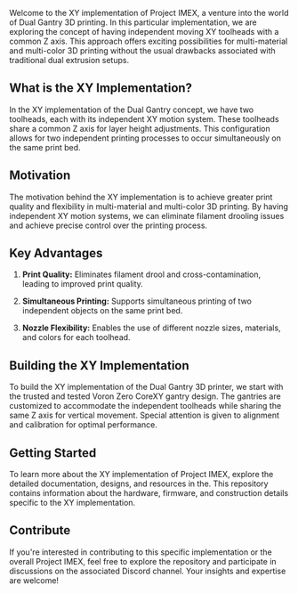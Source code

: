 Welcome to the XY implementation of Project IMEX, a venture into the world of Dual Gantry 3D printing. In this particular implementation, we are exploring the concept of having independent moving XY toolheads with a common Z axis. This approach offers exciting possibilities for multi-material and multi-color 3D printing without the usual drawbacks associated with traditional dual extrusion setups.

## What is the XY Implementation?

In the XY implementation of the Dual Gantry concept, we have two toolheads, each with its independent XY motion system. These toolheads share a common Z axis for layer height adjustments. This configuration allows for two independent printing processes to occur simultaneously on the same print bed.

## Motivation

The motivation behind the XY implementation is to achieve greater print quality and flexibility in multi-material and multi-color 3D printing. By having independent XY motion systems, we can eliminate filament drooling issues and achieve precise control over the printing process.

## Key Advantages

1. **Print Quality:** Eliminates filament drool and cross-contamination, leading to improved print quality.

2. **Simultaneous Printing:** Supports simultaneous printing of two independent objects on the same print bed.

3. **Nozzle Flexibility:** Enables the use of different nozzle sizes, materials, and colors for each toolhead.

## Building the XY Implementation

To build the XY implementation of the Dual Gantry 3D printer, we start with the trusted and tested Voron Zero CoreXY gantry design. The gantries are customized to accommodate the independent toolheads while sharing the same Z axis for vertical movement. Special attention is given to alignment and calibration for optimal performance.

## Getting Started

To learn more about the XY implementation of Project IMEX, explore the detailed documentation, designs, and resources in the. This repository contains information about the hardware, firmware, and construction details specific to the XY implementation.

## Contribute

If you're interested in contributing to this specific implementation or the overall Project IMEX, feel free to explore the repository and participate in discussions on the associated Discord channel. Your insights and expertise are welcome!
